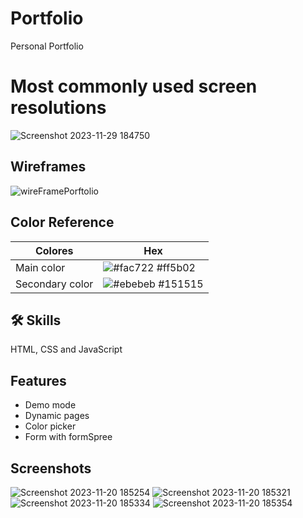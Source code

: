 
# Portfolio
Personal Portfolio

# Most commonly used screen resolutions

![Screenshot 2023-11-29 184750](https://github.com/Lautarof25/Portfolio/assets/81919816/c6d062ef-a533-4888-b7ed-2939b707d43e)


## Wireframes

![wireFramePorftolio](https://github.com/Lautarof25/Portfolio/assets/81919816/00221674-6a96-471f-a869-46e0ee5b8e94)


## Color Reference

| Colores             | Hex                                                                |
| ----------------- | ------------------------------------------------------------------ |
| Main color | ![#fac722](https://via.placeholder.com/10/ff5b02?text=+) #ff5b02 |
| Secondary color | ![#ebebeb](https://via.placeholder.com/10/151515?text=+) #151515 |

## 🛠 Skills

HTML, CSS and JavaScript
## Features

- Demo mode
- Dynamic pages
- Color picker
- Form with formSpree

## Screenshots

![Screenshot 2023-11-20 185254](https://github.com/Lautarof25/Portfolio/assets/81919816/1c416487-794c-497b-82c9-7aa9d4067d18)
![Screenshot 2023-11-20 185321](https://github.com/Lautarof25/Portfolio/assets/81919816/1eb90fd1-ac01-4801-81b1-97949469577e)
![Screenshot 2023-11-20 185334](https://github.com/Lautarof25/Portfolio/assets/81919816/957af9ce-8d52-403c-ad1a-fa1ad8329297)
![Screenshot 2023-11-20 185354](https://github.com/Lautarof25/Portfolio/assets/81919816/0063369e-bfbb-4f92-a4af-216548b21b0b)
